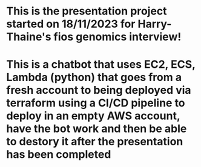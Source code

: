 # This is the presentation project started on 18/11/2023 for Harry-Thaine's fios genomics interview!

# This is a chatbot that uses EC2, ECS, Lambda (python) that goes from a fresh account to being deployed via terraform using a CI/CD pipeline to deploy in an empty AWS account, have the bot work and then be able to destory it after the presentation has been completed